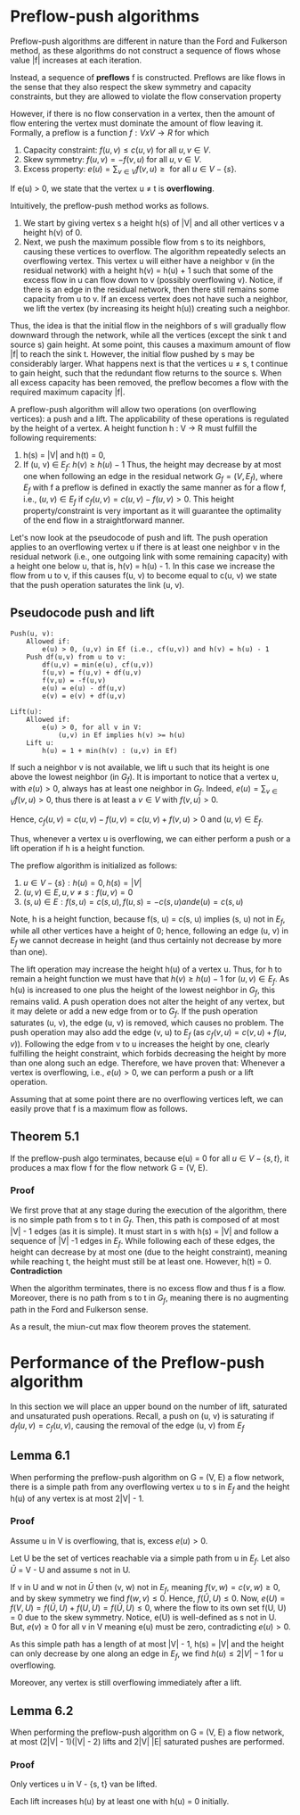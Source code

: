 # Preflow-push algorithms
Preflow-push algorithms are different in nature than the Ford and Fulkerson method, as these algorithms do not construct a sequence of flows whose value |f| increases at each iteration.

Instead, a sequence of **preflows** f is constructed. Preflows are like flows in the sense that they also respect the skew symmetry and capacity constraints, but they are allowed to violate the flow conservation property

However, if there is no flow conservation in a vertex, then the amount of flow entering the vertex must dominate the amount of flow leaving it. Formally, a preflow is a function $f: V x V \rightarrow R$ for which
1. Capacity constraint: $f(u, v) \le c(u, v) \text{ for all } u, v \in V$.
2. Skew symmetry: $f(u,v) = -f(v,u) \text{ for all } u, v \in V$.
3. Excess property: $e(u) = \sum_{v\in V} f(v,u) \ge  \text{ for all } u \in V - \{s\}$.

If e(u) $\gt$ 0, we state that the vertex u $\ne$ t is **overflowing**. 

Intuitively, the preflow-push method works as follows. 
1. We start by giving vertex s a height h(s) of |V| and all other vertices v a height h(v) of 0.
2. Next, we push the maximum possible flow from s to its neighbors, causing these vertices to overflow. The algorithm repeatedly selects an overflowing vertex. This vertex u will either have a neighbor v (in the residual network) with a height h(v) = h(u) + 1 such that some of the excess flow in u can flow down to v (possibly overflowing v). Notice, if there is an edge in the residual network, then there still remains some capacity from u to v. If an excess vertex does not have such a neighbor, we lift the vertex (by increasing its height h(u)) creating such a neighbor.

Thus, the idea is that the initial flow in the neighbors of s will gradually flow downward through the network, while all the vertices (except the sink t and source s) gain height. At some point, this causes a maximum amount of flow |f| to reach the sink t. However, the initial flow pushed by s may be considerably larger. What happens next is that the vertices u $\ne$ s, t continue to gain height, such that the redundant flow returns to the source s. When all excess capacity has been removed, the preflow becomes a flow with the required maximum capacity |f|. 

A preflow-push algorithm will allow two operations (on overflowing vertices): a push and a lift. The applicability of these operations is regulated by the height of a vertex. A height function h : V $\rightarrow$ R must fulfill the following requirements:
1. h(s) = |V| and h(t) = 0,
2. If (u, v) $\in$ $E_f$: $h(v) \ge h(u) - 1$
Thus, the height may decrease by at most one when following an edge in the residual network $G_f = (V, E_f)$, where $E_f$ with f a preflow is defined in exactly the same manner as for a flow f, i.e., $(u, v) \in E_f \text{ if } c_f(u, v) = c(u, v) - f(u, v) \gt 0$. This height property/constraint is very important as it will guarantee the optimality of the end flow in a straightforward manner.

Let's now look at the pseudocode of push and lift. The push operation applies to an overflowing vertex u if there is at least one neighbor v in the residual network (i.e., one outgoing link with some remaining capacity) with a height one below u, that is, h(v) = h(u) - 1. In this case we increase the flow from u to v, if this causes f(u, v) to become equal to c(u, v) we state that the push operation saturates the link (u, v).
## Pseudocode push and lift
```
Push(u, v):
	Allowed if:
		e(u) > 0, (u,v) in Ef (i.e., cf(u,v)) and h(v) = h(u) - 1
	Push df(u,v) from u to v:
		df(u,v) = min(e(u), cf(u,v))
		f(u,v) = f(u,v) + df(u,v)
		f(v,u) = -f(u,v)
		e(u) = e(u) - df(u,v)
		e(v) = e(v) + df(u,v)
```

```
Lift(u):
	Allowed if:
		e(u) > 0, for all v in V:
			(u,v) in Ef implies h(v) >= h(u)
	Lift u:
		h(u) = 1 + min(h(v) : (u,v) in Ef)
```

If such a neighbor v is not available, we lift u such that its height is one above the lowest neighbor (in $G_f$). It is important to notice that a vertex u, with $e(u) \gt 0$, always has at least one neighbor in $G_f$. Indeed, $e(u) = \sum_{v\in V}f(v, u) \gt 0$, thus there is at least a $v \in V$ with $f(v, u) \gt 0$. 

Hence,
	$c_f(u, v) = c(u, v) - f(u, v) = c(u, v) + f(v, u) \gt 0$
and $(u, v) \in E_f$. 

Thus, whenever a vertex u is overflowing, we can either perform a push or a lift operation if h is a height function.

The preflow algorithm is initialized as follows:
1. $u \in V - \{s\} : h(u) = 0, h(s) = |V|$
2. $(u, v) \in E, u, v \ne s : f(u, v) = 0$
3. $(s, u) \in E : f(s, u) = c(s, u), f(u, s) = -c(s,u) and e(u) = c(s,u)$

Note, h is a height function, because f(s, u) = c(s, u) implies (s, u) not in $E_f$, while all other vertices have a height of 0; hence, following an edge (u, v) in $E_f$ we cannot decrease in height (and thus certainly not decrease by more than one).

The lift operation may increase the height h(u) of a vertex u. Thus, for h to remain a height function we must have that $h(v) \ge h(u) - 1$ for $(u, v) \in E_f$. As h(u) is increased to one plus the height of the lowest neighbor in $G_f$, this remains valid. A push operation does not alter the height of any vertex, but it may delete or add a new edge from or to $G_f$. If the push operation saturates (u, v), the edge (u, v) is removed, which causes no problem.
The push operation may also add the edge (v, u) to $E_f$ (as $c_f(v,u) = c(v,u) +f(u,v)$). Following the edge from v to u increases the height by one, clearly fulfilling the height constraint, which forbids decreasing the height by more than one along such an edge. Therefore, we have proven that: Whenever a vertex is overflowing, i.e., $e(u) \gt 0$, we can perform a push or a lift operation. 

Assuming that at some point there are no overflowing vertices left, we can easily prove that f is a maximum flow as follows.
## Theorem 5.1
If the preflow-push algo terminates, because e(u) = 0 for all $u \in V - \{s,t\}$, it produces a max flow f for the flow network G = (V, E).
### Proof
We first prove that at any stage during the execution of the algorithm, there is no simple path from s to t in $G_f$. Then, this path is composed of at most |V| - 1 edges (as it is simple). It must start in s with h(s) = |V| and follow a sequence of |V| -1 edges in $E_f$. While following each of these edges, the height can decrease by at most one (due to the height constraint), meaning while reaching t, the height must still be at least one. However, h(t) = 0. **Contradiction**

When the algorithm terminates, there is no excess flow and thus f is a flow. Moreover, there is no path from s to t in $G_f$, meaning there is no augmenting path in the Ford and Fulkerson sense. 

As a result, the miun-cut max flow theorem proves the statement. 
# Performance of the Preflow-push algorithm
In this section we will place an upper bound on the number of lift, saturated and unsaturated push operations. Recall, a push on (u, v) is saturating if $d_f(u,v) = c_f(u,v)$, causing the removal of the edge (u, v) from $E_f$
## Lemma 6.1
When performing the preflow-push algorithm on G = (V, E) a flow network, there is a simple path from any overflowing vertex u to s in $E_f$ and the height h(u) of any vertex is at most 2|V| - 1.
### Proof
Assume u in V is overflowing, that is, excess $e(u) \gt 0$.

Let U be the set of vertices reachable via a simple path from u in $E_f$. Let also $\bar{U}$ = V - U and assume s not in U. 

If v in U and w not in $\bar{U}$ then (v, w) not in $E_f$, meaning $f(v, w) = c(v, w) \ge 0$, and by skew symmetry we find $f(w, v) \le 0$. Hence, $f(\bar{U}, U) \le 0$. Now, $e(U) = f(V,U) = f(\bar{U}, U) + f(U, U) = f(\bar{U}, U) \le 0$, where the flow to its own set f(U, U) = 0 due to the skew symmetry. Notice, e(U) is well-defined as s not in U. But, $e(v) \ge 0$ for all v in V meaning e(u) must be zero, contradicting $e(u) \gt 0$.

As this simple path has a length of at most |V| - 1, h(s) = |V| and the height can only decrease by one along an edge in $E_f$, we find $h(u) \le 2|V| - 1$ for u overflowing. 

Moreover, any vertex is still overflowing immediately after a lift. 
## Lemma 6.2
When performing the preflow-push algorithm on G = (V, E) a flow network, at most (2|V| - 1)(|V| - 2) lifts and 2|V| |E| saturated pushes are performed.
### Proof
Only vertices u in V - {s, t} van be lifted.

Each lift increases h(u) by at least one with h(u) = 0 initially. 
